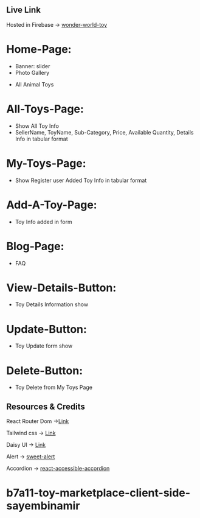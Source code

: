 ## Live Link

Hosted in Firebase -> [wonder-world-toy](https://wonder-world-toy.web.app)

# Home-Page:

* Banner: slider
* Photo Gallery
<!-- * Shop By Category -->
* All Animal Toys

# All-Toys-Page:

* Show All Toy Info
* SellerName, ToyName, Sub-Category, Price, Available Quantity, Details Info in tabular format

# My-Toys-Page:

* Show Register user Added Toy Info in tabular format

# Add-A-Toy-Page:

* Toy Info added in form

# Blog-Page:

* FAQ

# View-Details-Button:

* Toy Details Information show

# Update-Button:

* Toy Update form show

# Delete-Button:

* Toy Delete from My Toys Page

## Resources & Credits

React Router Dom ->[Link](https://reactrouter.com/en/main/start/tutorial)

Tailwind css -> [Link](https://tailwindcss.com/)

Daisy UI -> [Link](https://daisyui.com/)

Alert -> [sweet-alert](https://sweetalert2.github.io/)

Accordion -> [react-accessible-accordion](https://www.npmjs.com/package/react-accessible-accordion)

# b7a11-toy-marketplace-client-side-sayembinamir
